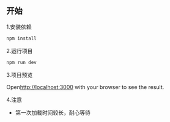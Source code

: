 
## 开始
1.安装依赖

```bash
npm install
```
2.运行项目

```bash
npm run dev
```
3.项目预览

Open[http://localhost:3000](http://localhost:3000) with your browser to see the result.

4.注意

- 第一次加载时间较长，耐心等待